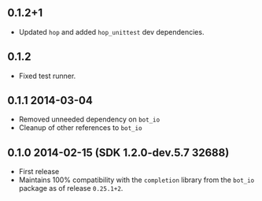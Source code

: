 ## 0.1.2+1

 * Updated `hop` and added `hop_unittest` dev dependencies.

## 0.1.2

* Fixed test runner.

## 0.1.1 2014-03-04
 * Removed unneeded dependency on `bot_io`
 * Cleanup of other references to `bot_io`

## 0.1.0 2014-02-15 (SDK 1.2.0-dev.5.7 32688)
 * First release
 * Maintains 100% compatibility with the `completion` library from the `bot_io`
   package as of release `0.25.1+2`.
